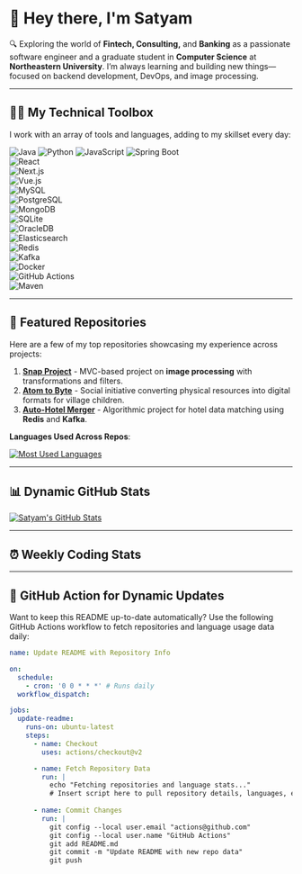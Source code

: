 # 👋 Hey there, I'm Satyam

🔍 Exploring the world of **Fintech, Consulting,** and **Banking** as a passionate software engineer and a graduate student in **Computer Science** at **Northeastern University**. I’m always learning and building new things—focused on backend development, DevOps, and image processing.

---


## 🧑‍💻 My Technical Toolbox
I work with an array of tools and languages, adding to my skillset every day:


![Java](https://img.shields.io/badge/Code-Java-blue?style=for-the-badge&logo=java&logoColor=white)  ![Python](https://img.shields.io/badge/Code-Python-blue?style=for-the-badge&logo=python&logoColor=white)  ![JavaScript](https://img.shields.io/badge/Code-JavaScript-blue?style=for-the-badge&logo=javascript&logoColor=white)  ![Spring Boot](https://img.shields.io/badge/Framework-SpringBoot-brightgreen?style=for-the-badge&logo=springboot&logoColor=white)  
![React](https://img.shields.io/badge/Framework-React-blue?style=for-the-badge&logo=react&logoColor=white)  
![Next.js](https://img.shields.io/badge/Framework-Next.js-black?style=for-the-badge&logo=nextdotjs&logoColor=white)  
![Vue.js](https://img.shields.io/badge/Framework-Vue.js-brightgreen?style=for-the-badge&logo=vuejs&logoColor=white)  
![MySQL](https://img.shields.io/badge/Database-MySQL-orange?style=for-the-badge&logo=mysql&logoColor=white)  
![PostgreSQL](https://img.shields.io/badge/Database-PostgreSQL-blue?style=for-the-badge&logo=postgresql&logoColor=white)  
![MongoDB](https://img.shields.io/badge/Database-MongoDB-green?style=for-the-badge&logo=mongodb&logoColor=white)  
![SQLite](https://img.shields.io/badge/Database-SQLite-lightblue?style=for-the-badge&logo=sqlite&logoColor=white)  
![OracleDB](https://img.shields.io/badge/Database-Oracle-red?style=for-the-badge&logo=oracle&logoColor=white)  
![Elasticsearch](https://img.shields.io/badge/Search-Elasticsearch-yellow?style=for-the-badge&logo=elasticsearch&logoColor=white)  
![Redis](https://img.shields.io/badge/Cache-Redis-red?style=for-the-badge&logo=redis&logoColor=white)  
![Kafka](https://img.shields.io/badge/Tools-Kafka-black?style=for-the-badge&logo=apachekafka&logoColor=white)  
![Docker](https://img.shields.io/badge/Tools-Docker-blue?style=for-the-badge&logo=docker&logoColor=white)  
![GitHub Actions](https://img.shields.io/badge/Tools-GitHub_Actions-lightgray?style=for-the-badge&logo=githubactions&logoColor=white)  
![Maven](https://img.shields.io/badge/Build-Maven-red?style=for-the-badge&logo=apachemaven&logoColor=white)

---

## 🚀 Featured Repositories
Here are a few of my top repositories showcasing my experience across projects:

1. **[Snap Project](https://github.com/satryampriyam01/snap)** - MVC-based project on **image processing** with transformations and filters.
2. **[Atom to Byte](https://github.com/satryampriyam01/atom-to-byte)** - Social initiative converting physical resources into digital formats for village children.
3. **[Auto-Hotel Merger](https://github.com/satryampriyam01/auto-hotel-merger)** - Algorithmic project for hotel data matching using **Redis** and **Kafka**.

**Languages Used Across Repos**:  

[![Most Used Languages](https://github-readme-stats.vercel.app/api/top-langs/?username=satyampriyam&langs_count=8&layout=compact&theme=radical)](https://github.com/anuraghazra/github-readme-stats)

---

## 📊 Dynamic GitHub Stats
[![Satyam's GitHub Stats](https://github-readme-stats.vercel.app/api?username=satyampriyam&show_icons=true&theme=radical&hide_border=true)](https://github.com/anuraghazra/github-readme-stats)

---

## ⏰ Weekly Coding Stats
<!-- This section will auto-update to show hours spent on various programming languages over the past week. -->
<!-- WakaTime Setup Required -->
<!--
[![Satyam's Coding Time](https://github-readme-stats.vercel.app/api/wakatime?username=satyampriyam&theme=radical&hide_border=true)](https://wakatime.com/@username)
-->

---

## 🤖 GitHub Action for Dynamic Updates
Want to keep this README up-to-date automatically? Use the following GitHub Actions workflow to fetch repositories and language usage data daily:

```yaml
name: Update README with Repository Info

on:
  schedule:
    - cron: '0 0 * * *' # Runs daily
  workflow_dispatch:

jobs:
  update-readme:
    runs-on: ubuntu-latest
    steps:
      - name: Checkout
        uses: actions/checkout@v2

      - name: Fetch Repository Data
        run: |
          echo "Fetching repositories and language stats..."
          # Insert script here to pull repository details, languages, etc.
          
      - name: Commit Changes
        run: |
          git config --local user.email "actions@github.com"
          git config --local user.name "GitHub Actions"
          git add README.md
          git commit -m "Update README with new repo data"
          git push
